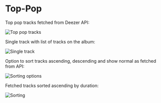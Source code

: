 # Top-Pop

Top pop tracks fetched from Deezer API:

![Top pop tracks](https://i.imgur.com/4wj93iM.png)

Single track with list of tracks on the album:

![Single track](https://i.imgur.com/7Yyuuac.png)

Option to sort tracks ascending, descending and show normal as fetched from API:

![Sorting options](https://i.imgur.com/ExGY0td.png)

Fetched tracks sorted ascending by duration:

![Sorting](https://i.imgur.com/C14zhRN.png)
